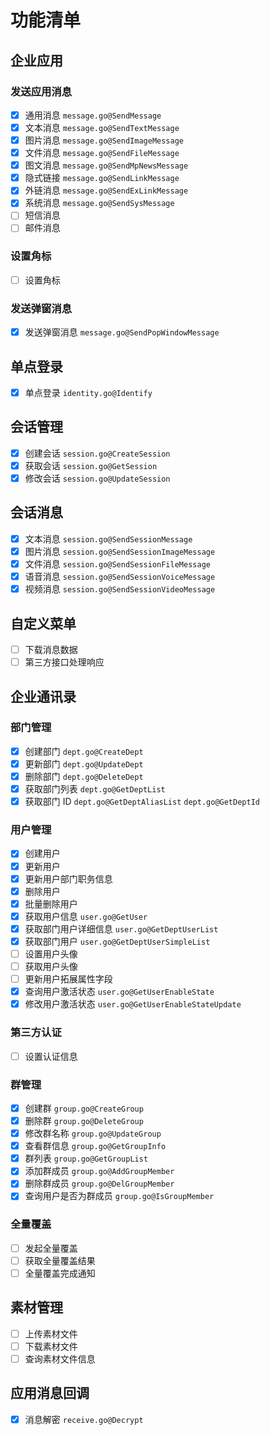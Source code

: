 # 功能清单

## 企业应用

### 发送应用消息

- [x] 通用消息 `message.go@SendMessage`
- [x] 文本消息 `message.go@SendTextMessage`
- [x] 图片消息 `message.go@SendImageMessage`
- [x] 文件消息 `message.go@SendFileMessage`
- [x] 图文消息 `message.go@SendMpNewsMessage`
- [x] 隐式链接 `message.go@SendLinkMessage`
- [x] 外链消息 `message.go@SendExLinkMessage`
- [x] 系统消息 `message.go@SendSysMessage`
- [ ] 短信消息
- [ ] 邮件消息

### 设置角标

- [ ] 设置角标

### 发送弹窗消息

- [x] 发送弹窗消息 `message.go@SendPopWindowMessage`

## 单点登录

- [x] 单点登录 `identity.go@Identify`

## 会话管理

- [x] 创建会话 `session.go@CreateSession`
- [x] 获取会话 `session.go@GetSession`
- [x] 修改会话 `session.go@UpdateSession`

## 会话消息

- [x] 文本消息 `session.go@SendSessionMessage`
- [x] 图片消息 `session.go@SendSessionImageMessage`
- [x] 文件消息 `session.go@SendSessionFileMessage`
- [x] 语音消息 `session.go@SendSessionVoiceMessage`
- [x] 视频消息 `session.go@SendSessionVideoMessage`

## 自定义菜单

- [ ] 下载消息数据
- [ ] 第三方接口处理响应

## 企业通讯录

### 部门管理

- [x] 创建部门 `dept.go@CreateDept`
- [x] 更新部门 `dept.go@UpdateDept`
- [x] 删除部门 `dept.go@DeleteDept`
- [x] 获取部门列表 `dept.go@GetDeptList`
- [x] 获取部门 ID `dept.go@GetDeptAliasList` `dept.go@GetDeptId`

### 用户管理

- [x] 创建用户
- [x] 更新用户
- [x] 更新用户部门职务信息
- [x] 删除用户
- [x] 批量删除用户
- [x] 获取用户信息 `user.go@GetUser`
- [x] 获取部门用户详细信息 `user.go@GetDeptUserList`
- [x] 获取部门用户 `user.go@GetDeptUserSimpleList`
- [ ] 设置用户头像
- [ ] 获取用户头像
- [ ] 更新用户拓展属性字段
- [x] 查询用户激活状态 `user.go@GetUserEnableState`
- [x] 修改用户激活状态 `user.go@GetUserEnableStateUpdate`

### 第三方认证

- [ ] 设置认证信息

### 群管理

- [x] 创建群 `group.go@CreateGroup`
- [x] 删除群 `group.go@DeleteGroup`
- [x] 修改群名称 `group.go@UpdateGroup`
- [x] 查看群信息 `group.go@GetGroupInfo`
- [x] 群列表 `group.go@GetGroupList`
- [x] 添加群成员 `group.go@AddGroupMember`
- [x] 删除群成员 `group.go@DelGroupMember`
- [x] 查询用户是否为群成员 `group.go@IsGroupMember`

### 全量覆盖

- [ ] 发起全量覆盖
- [ ] 获取全量覆盖结果
- [ ] 全量覆盖完成通知

## 素材管理

- [ ] 上传素材文件
- [ ] 下载素材文件
- [ ] 查询素材文件信息

## 应用消息回调

- [x] 消息解密 `receive.go@Decrypt`
